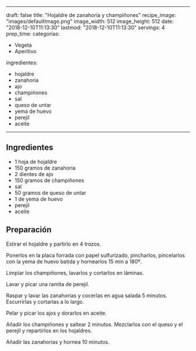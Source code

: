 
---
draft: false
title: "Hojaldre de zanahoria y champiñones"
recipe_image: "images/defaultImage.png"
image_width: 512
image_height: 512
date: "2018-12-10T11:13:30"
lastmod: "2018-12-10T11:13:30"
servings: 4
prep_time: 
categorias:
  - Vegeta
  - Aperitivo

ingredientes:
  - hojaldre
  - zanahoria
  - ajo
  - champiñones
  - sal
  - queso de untar
  - yema de huevo
  - perejil
  - aceite
---

## Ingredientes
- 1 hoja de hojaldre
- 150 gramos de zanahoria
- 2 dientes de ajo
- 150 gramos de champiñones
- sal
- 50 gramos de queso de untar
- 1  de yema de huevo
- perejil
- aceite

## Preparación
Estirar el hojaldre y partirlo en 4 trozos. 

Ponerlos en la placa forrada con papel sulfurizado, pincharlos, pincelarlos con la yema de huevo batida y hornearlos 15 min a 180º.

Limpiar los champiñones, lavarlos y cortarlos en láminas.

Lavar y picar una ramita de perejil.

Raspar y lavar las zanahorias y cocerlas en agua salada 5 minutos. Escurrirlas y cortarlas a lo largo.

Pelar y picar los ajos y dorarlos en aceite. 

Añadir los champiñones y saltear 2 minutos. Mezclarlos con el queso y el perejil y repartirlos en los hojaldres.

Añadir las zanahorias y hornea 10 minutos.


